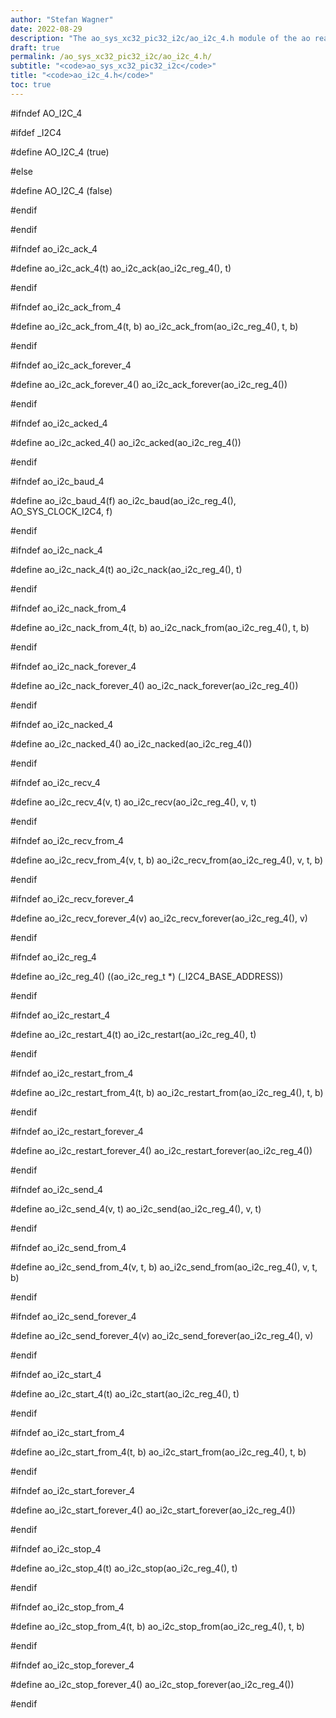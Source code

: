 ```yaml
---
author: "Stefan Wagner"
date: 2022-08-29
description: "The ao_sys_xc32_pic32_i2c/ao_i2c_4.h module of the ao real-time operating system."
draft: true
permalink: /ao_sys_xc32_pic32_i2c/ao_i2c_4.h/ 
subtitle: "<code>ao_sys_xc32_pic32_i2c</code>"
title: "<code>ao_i2c_4.h</code>"
toc: true
---
```


#ifndef AO_I2C_4

#ifdef  _I2C4

#define AO_I2C_4                        (true)

#else

#define AO_I2C_4                        (false)

#endif

#endif

#ifndef ao_i2c_ack_4

#define ao_i2c_ack_4(t)                 ao_i2c_ack(ao_i2c_reg_4(), t)

#endif

#ifndef ao_i2c_ack_from_4

#define ao_i2c_ack_from_4(t, b)         ao_i2c_ack_from(ao_i2c_reg_4(), t, b)

#endif

#ifndef ao_i2c_ack_forever_4

#define ao_i2c_ack_forever_4()          ao_i2c_ack_forever(ao_i2c_reg_4())

#endif

#ifndef ao_i2c_acked_4

#define ao_i2c_acked_4()                ao_i2c_acked(ao_i2c_reg_4())

#endif

#ifndef ao_i2c_baud_4

#define ao_i2c_baud_4(f)                ao_i2c_baud(ao_i2c_reg_4(), AO_SYS_CLOCK_I2C4, f)

#endif

#ifndef ao_i2c_nack_4

#define ao_i2c_nack_4(t)                ao_i2c_nack(ao_i2c_reg_4(), t)

#endif

#ifndef ao_i2c_nack_from_4

#define ao_i2c_nack_from_4(t, b)        ao_i2c_nack_from(ao_i2c_reg_4(), t, b)

#endif

#ifndef ao_i2c_nack_forever_4

#define ao_i2c_nack_forever_4()         ao_i2c_nack_forever(ao_i2c_reg_4())

#endif

#ifndef ao_i2c_nacked_4

#define ao_i2c_nacked_4()               ao_i2c_nacked(ao_i2c_reg_4())

#endif

#ifndef ao_i2c_recv_4

#define ao_i2c_recv_4(v, t)             ao_i2c_recv(ao_i2c_reg_4(), v, t)

#endif

#ifndef ao_i2c_recv_from_4

#define ao_i2c_recv_from_4(v, t, b)     ao_i2c_recv_from(ao_i2c_reg_4(), v, t, b)

#endif

#ifndef ao_i2c_recv_forever_4

#define ao_i2c_recv_forever_4(v)        ao_i2c_recv_forever(ao_i2c_reg_4(), v)

#endif

#ifndef ao_i2c_reg_4

#define ao_i2c_reg_4()                  ((ao_i2c_reg_t *) (_I2C4_BASE_ADDRESS))

#endif

#ifndef ao_i2c_restart_4

#define ao_i2c_restart_4(t)             ao_i2c_restart(ao_i2c_reg_4(), t)

#endif

#ifndef ao_i2c_restart_from_4

#define ao_i2c_restart_from_4(t, b)     ao_i2c_restart_from(ao_i2c_reg_4(), t, b)

#endif

#ifndef ao_i2c_restart_forever_4

#define ao_i2c_restart_forever_4()      ao_i2c_restart_forever(ao_i2c_reg_4())

#endif

#ifndef ao_i2c_send_4

#define ao_i2c_send_4(v, t)             ao_i2c_send(ao_i2c_reg_4(), v, t)

#endif

#ifndef ao_i2c_send_from_4

#define ao_i2c_send_from_4(v, t, b)     ao_i2c_send_from(ao_i2c_reg_4(), v, t, b)

#endif

#ifndef ao_i2c_send_forever_4

#define ao_i2c_send_forever_4(v)        ao_i2c_send_forever(ao_i2c_reg_4(), v)

#endif

#ifndef ao_i2c_start_4

#define ao_i2c_start_4(t)               ao_i2c_start(ao_i2c_reg_4(), t)

#endif

#ifndef ao_i2c_start_from_4

#define ao_i2c_start_from_4(t, b)       ao_i2c_start_from(ao_i2c_reg_4(), t, b)

#endif

#ifndef ao_i2c_start_forever_4

#define ao_i2c_start_forever_4()        ao_i2c_start_forever(ao_i2c_reg_4())

#endif

#ifndef ao_i2c_stop_4

#define ao_i2c_stop_4(t)                ao_i2c_stop(ao_i2c_reg_4(), t)

#endif

#ifndef ao_i2c_stop_from_4

#define ao_i2c_stop_from_4(t, b)        ao_i2c_stop_from(ao_i2c_reg_4(), t, b)

#endif

#ifndef ao_i2c_stop_forever_4

#define ao_i2c_stop_forever_4()         ao_i2c_stop_forever(ao_i2c_reg_4())

#endif

